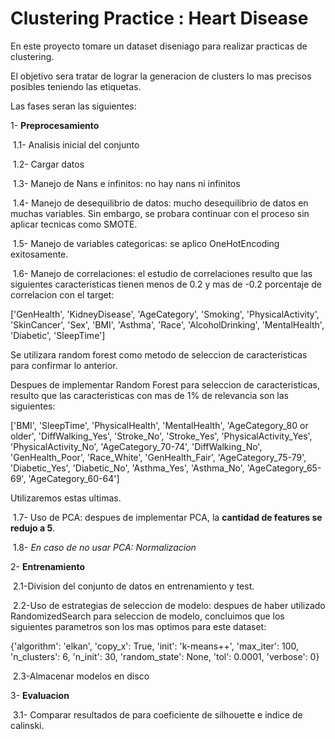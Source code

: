 # Clustering Practice : Heart Disease

En este proyecto tomare un dataset diseniago para realizar practicas de clustering. 

El objetivo sera tratar de lograr la generacion de clusters lo mas precisos posibles teniendo las etiquetas.

Las fases seran las siguientes:

1- **Preprocesamiento**

&nbsp;1.1- Analisis inicial del conjunto

&nbsp;1.2- Cargar datos

&nbsp;1.3- Manejo de Nans e infinitos: no hay nans ni infinitos

&nbsp;1.4- Manejo de desequilibrio de datos: mucho desequilibrio de datos en muchas variables. Sin embargo, se probara continuar con el proceso sin aplicar tecnicas como SMOTE.


&nbsp;1.5- Manejo de variables categoricas: se aplico OneHotEncoding exitosamente.

&nbsp;1.6- Manejo de correlaciones: el estudio de correlaciones resulto que las siguientes caracteristicas tienen menos de 0.2 y mas de -0.2 porcentaje de correlacion con el target:

['GenHealth', 'KidneyDisease', 'AgeCategory', 'Smoking', 'PhysicalActivity', 'SkinCancer', 'Sex', 'BMI', 'Asthma', 'Race', 'AlcoholDrinking', 'MentalHealth', 'Diabetic', 'SleepTime']

Se utilizara random forest como metodo de seleccion de caracteristicas para confirmar lo anterior.

Despues de implementar Random Forest para seleccion de caracteristicas, resulto que las caracteristicas con mas de 1% de relevancia son las siguientes:

['BMI', 'SleepTime', 'PhysicalHealth', 'MentalHealth', 'AgeCategory_80 or older', 'DiffWalking_Yes', 'Stroke_No', 'Stroke_Yes', 'PhysicalActivity_Yes', 'PhysicalActivity_No', 'AgeCategory_70-74', 'DiffWalking_No', 'GenHealth_Poor', 'Race_White', 'GenHealth_Fair', 'AgeCategory_75-79', 'Diabetic_Yes', 'Diabetic_No', 'Asthma_Yes', 'Asthma_No', 'AgeCategory_65-69', 'AgeCategory_60-64']

Utilizaremos estas ultimas.


&nbsp;1.7- Uso de PCA: despues de implementar PCA, la **cantidad de features se redujo a 5**.

&nbsp;1.8- *En caso de no usar PCA: Normalizacion*

2- **Entrenamiento**

&nbsp;2.1-Division del conjunto de datos en entrenamiento y test.

&nbsp;2.2-Uso de estrategias de seleccion de modelo: despues de haber utilizado RandomizedSearch para seleccion de modelo, concluimos que los siguientes parametros son los mas optimos para este dataset:

{'algorithm': 'elkan', 'copy_x': True, 'init': 'k-means++', 'max_iter': 100, 'n_clusters': 6, 'n_init': 30, 'random_state': None, 'tol': 0.0001, 'verbose': 0}

&nbsp;2.3-Almacenar modelos en disco

3- **Evaluacion**

&nbsp;3.1- Comparar resultados de para coeficiente de silhouette e indice de calinski.
